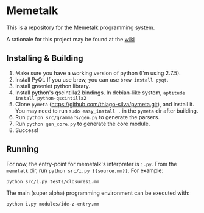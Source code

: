 Memetalk
========

This is a repository for the Memetalk programming system.

A rationale for this project may be found at the [wiki][1]

[1]: https://github.com/thiago-silva/memetalk/wiki

Installing & Building
--------------------

1. Make sure you have a working version of python (I'm using 2.7.5).
2. Install PyQt. If you use brew, you can use `brew install pyqt`.
3. Install greenlet python library.
3. Install python's qscintilla2 bindings. In debian-like system, `aptitude install python-qscintilla2`
4. Clone `pymeta` (https://github.com/thiago-silva/pymeta.git), and install it. You may need to run `sudo easy_install .` in the `pymeta` dir after building.
5. Run `python src/grammars/gen.py` to generate the parsers.
6. Run `python gen_core.py` to generate the core module.
7. Success!

Running
-------
For now, the entry-point for memetalk's interpreter is `i.py`. From the `memetalk` dir, run `python src/i.py {{source.mm}}`. For example:

```
python src/i.py tests/closures1.mm
```

The main (super alpha) programming environment can be executed with:

```
python i.py modules/ide-z-entry.mm
```
